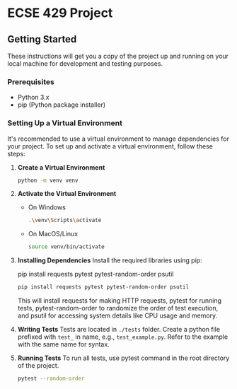 # ECSE 429 Project

## Getting Started

These instructions will get you a copy of the project up and running on your local machine for development and testing purposes.

### Prerequisites

- Python 3.x
- pip (Python package installer)

### Setting Up a Virtual Environment

It's recommended to use a virtual environment to manage dependencies for your project. To set up and activate a virtual environment, follow these steps:

1. **Create a Virtual Environment**

   ```bash
   python -m venv venv
   ```

2. **Activate the Virtual Environment**

   - On Windows

     ```bash
     .\venv\Scripts\activate
     ```

   - On MacOS/Linux

     ```bash
     source venv/bin/activate
     ```

3. **Installing Dependencies**
   Install the required libraries using pip:

   pip install requests pytest pytest-random-order psutil

   ```bash
   pip install requests pytest pytest-random-order psutil
   ```
   This will install requests for making HTTP requests, pytest for running tests, pytest-random-order to randomize the order of test execution, and psutil for accessing system details like CPU usage and memory.

4. **Writing Tests**
   Tests are located in `./tests` folder.
   Create a python file prefixed with `test_` in name, e.g., `test_example.py`.
   Refer to the example with the same name for syntax.

5. **Running Tests**
   To run all tests, use pytest command in the root directory of the project.

   ```bash
   pytest --random-order
   ```
